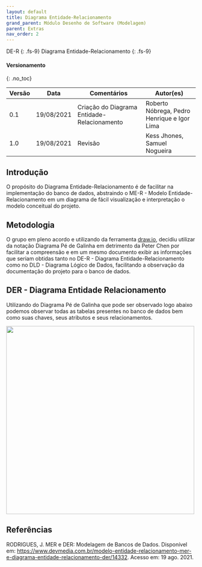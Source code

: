 ```yaml
---
layout: default
title: Diagrama Entidade-Relacionamento
grand_parent: Módulo Desenho de Software (Modelagem)
parent: Extras
nav_order: 2
---
```


DE-R
{: .fs-9}
Diagrama Entidade-Relacionamento
{: .fs-9}

#### Versionamento
{: .no_toc}

| Versão | Data       | Comentários                   | Autor(es)                                      |
| ------ | ---------- | ----------------------------- | ---------------------------------------------- |
| 0.1    | 19/08/2021 | Criação do Diagrama Entidade-Relacionamento  | Roberto Nóbrega, Pedro Henrique e Igor Lima |
| 1.0    | 19/08/2021 | Revisão  | Kess Jhones, Samuel Nogueira |

## Introdução

O propósito do Diagrama Entidade-Relacionamento é de facilitar na implementação do banco de dados, abstraindo o ME-R - Modelo Entidade-Relacionamento em um diagrama de fácil visualização e interpretação o modelo conceitual do projeto.

## Metodologia

O grupo em pleno acordo e utilizando da ferramenta <a href="https://app.diagrams.net/">draw.io</a>,  decidiu utilizar da notação Diagrama Pé de Galinha em detrimento da Peter Chen por facilitar a compreensão e em um mesmo documento exibir as informações que seriam obtidas tanto no DE-R - Diagrama Entidade-Relacionamento como no DLD - Diagrama Lógico de Dados, facilitando a observação da documentação do projeto para o banco de dados.

## DER - Diagrama Entidade Relacionamento

Utilizando do Diagrama Pé de Galinha que pode ser observado logo abaixo podemos observar todas as tabelas presentes no banco de dados bem como suas chaves, seus atributos e seus relacionamentos.

<a href="{{ site.baseurl }}/assets/images/DER.svg" data-toggle="lightbox">
  <img src="{{ site.baseurl }}/assets/images/DER.svg" width="500px">
</a>

## Referências

RODRIGUES, J. MER e DER: Modelagem de Bancos de Dados. Disponível em: <https://www.devmedia.com.br/modelo-entidade-relacionamento-mer-e-diagrama-entidade-relacionamento-der/14332>. Acesso em: 19 ago. 2021.
